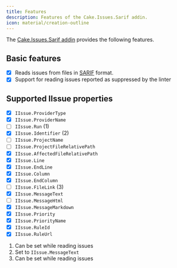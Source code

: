 ```yaml
---
title: Features
description: Features of the Cake.Issues.Sarif addin.
icon: material/creation-outline
---
```


The [Cake.Issues.Sarif addin](https://cakebuild.net/extensions/cake-issues-sarif/) provides the following features.

## Basic features

- [x] Reads issues from files in [SARIF](https://sarifweb.azurewebsites.net/) format.
- [x] Support for reading issues reported as suppressed by the linter

## Supported IIssue properties

<div class="annotate" markdown>

- [x] `IIssue.ProviderType`
- [x] `IIssue.ProviderName`
- [ ] `IIssue.Run` (1)
- [x] `IIssue.Identifier` (2)
- [ ] `IIssue.ProjectName`
- [ ] `IIssue.ProjectFileRelativePath`
- [x] `IIssue.AffectedFileRelativePath`
- [x] `IIssue.Line`
- [x] `IIssue.EndLine`
- [x] `IIssue.Column`
- [x] `IIssue.EndColumn`
- [ ] `IIssue.FileLink` (3)
- [x] `IIssue.MessageText`
- [ ] `IIssue.MessageHtml`
- [x] `IIssue.MessageMarkdown`
- [x] `IIssue.Priority`
- [x] `IIssue.PriorityName`
- [x] `IIssue.RuleId`
- [x] `IIssue.RuleUrl`

</div>

1.  Can be set while reading issues
2.  Set to `IIssue.MessageText`
3.  Can be set while reading issues
